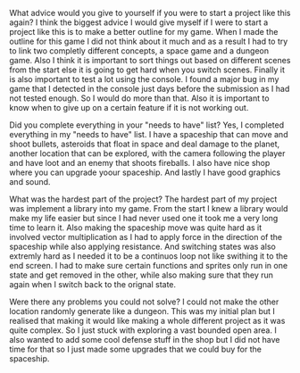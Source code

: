 What advice would you give to yourself if you were to start a project like this again?
I think the biggest advice I would give myself if I were to start a project like this is to make a better outline for my game. When I made the outline for this game I did not think about it much and as a result I had to try to link two completly different concepts, a space game and a dungeon game. Also I think it is important to sort things out based on different scenes from the start else it is going to get hard when you switch scenes. Finally it is also important to test a lot using the console. I found a major bug in my game that I detected in the console just days before the submission as I had not tested enough. So I would do more than that. Also it is important to know when to give up on a certain feature if it is not working out. 


Did you complete everything in your "needs to have" list?
Yes, I completed everything in my "needs to have" list. I have a spaceship that can move and shoot bullets, asteroids that float in space and deal damage to the planet, another location that can be explored, with the camera following the player and have loot and an enemy that shoots fireballs. I also have nice shop where you can upgrade yoour spaceship. And lastly I have good graphics and sound. 

What was the hardest part of the project?
The hardest part of my project was implement a library into my game. From the start I knew a library would make my life easier but since I had never used one it took me a very long time to learn it. Also making the spaceship move was quite hard as it involved vector multiplication as I had to apply force in the direction of the spaceship while also applying resistance. And switching states was also extremly hard as I needed it to be a continuos loop not like swithing it to the end screen. I had to make sure certain functions and sprites only run in one state and get removed in the other, while also making sure that they run again when I switch back to the orignal state.

Were there any problems you could not solve?
I could not make the other location randomly generate like a dungeon. This was my initial plan but I realised that making it would like making a whole different project as it was quite complex. So I just stuck with exploring a vast bounded open area. I also wanted to add some cool defense stuff in the shop but I did not have time for that so I just made some upgrades that we could buy for the spaceship.